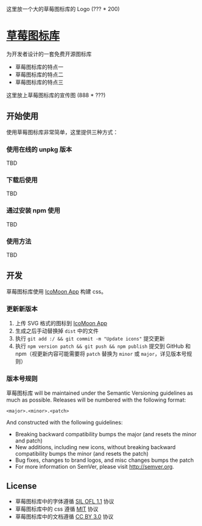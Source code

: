 这里放一个大的草莓图标库的 Logo (??? * 200)

# [草莓图标库](http://x.y/z)

为开发者设计的一套免费开源图标库

- 草莓图标库的特点一
- 草莓图标库的特点二
- 草莓图标库的特点三

这里放上草莓图标库的宣传图 (888 * ???)

## 开始使用

使用草莓图标库非常简单，这里提供三种方式：

### 使用在线的 unpkg 版本

TBD

### 下载后使用

TBD

### 通过安装 npm 使用

TBD

### 使用方法

TBD

## 开发

草莓图标库使用 [IcoMoon App](https://icomoon.io/#app-features) 构建 css。

### 更新新版本

1. 上传 SVG 格式的图标到 [IcoMoon App](https://icomoon.io/#app-features)
2. 生成之后手动替换掉 `dist` 中的文件
3. 执行 `git add :/ && git commit -m "Update icons"` 提交更新
4. 执行 `npm version patch && git push && npm publish` 提交到 GitHub 和 npm（视更新内容可能需要将 `patch` 替换为 `minor` 或 `major`，详见版本号规则）

### 版本号规则

草莓图标库 will be maintained under the Semantic Versioning guidelines as much as possible. Releases will be numbered with the following format:

`<major>.<minor>.<patch>`

And constructed with the following guidelines:

- Breaking backward compatibility bumps the major (and resets the minor and patch)
- New additions, including new icons, without breaking backward compatibility bumps the minor (and resets the patch)
- Bug fixes, changes to brand logos, and misc changes bumps the patch
- For more information on SemVer, please visit http://semver.org.

## License

- 草莓图标库中的字体遵循 [SIL OFL 1.1](http://scripts.sil.org/OFL) 协议
- 草莓图标库中的 css 遵循 [MIT](https://opensource.org/licenses/mit-license.html) 协议
- 草莓图标库中的文档遵循 [CC BY 3.0](http://creativecommons.org/licenses/by/3.0/) 协议

